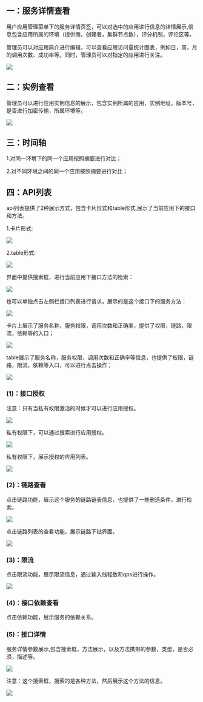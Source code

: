 ## 一：服务详情查看

用户应用管理菜单下的服务详情页签，可以对选中的应用进行信息的详情展示,信息包含应用所属的环境（提供商，创建者，集群节点数），评分机制，评论区等。

管理员可以对应用简介进行编辑，可以查看应用访问量统计图表，例如日，周，月的调用次数、成功率等。同时，管理员可以对指定的应用进行关注。

![](image/server-detail.jpg)

## 二：实例查看

管理员可以进行应用实例信息的展示，包含实例所属的应用，实例地址，版本号，是否进行加密传输，所属环境等。

![](image/app-instance.jpg)

## 三：时间轴

1.对同一环境下的同一个应用按照摘要进行对比；

2.对不同环境之间的同一个应用按照摘要进行对比；

## 四：API列表

api列表提供了2种展示方式，包含卡片形式和table形式,展示了当前应用下的接口和方法。

1.卡片形式:

![](image/card_show.png)

2.table形式:

![](image/table_show.png)

界面中提供搜索框，进行当前应用下接口方法的检索：

![](image/search-panenl.png)

也可以单独点击左侧栏接口列表进行请求，展示的是这个接口下的服务方法：

![](image/interface-chose.png)

卡片上展示了服务名称，服务权限，调用次数和正确率，提供了权限，链路，限流，依赖等的入口；

![](image/api-card-show.png)

table展示了服务名称，服务权限，调用次数和正确率等信息，也提供了权限，链路，限流，依赖等入口，可以进行点击操作；

![](image/api-table-shpw.png)

### (1)：接口授权

注意：只有当私有权限激活的时候才可以进行应用授权。

![](image/auth-prvate.jpg)

私有权限下，可以通过搜索进行应用授权。

![](image/auth_search.png)

私有权限下，展示授权的应用列表。

![](image/auth_list_show.png)

### (2)：链路查看

点击链路功能，展示这个服务的链路链表信息，也提供了一些删选条件，进行检索。

![](image/link_list.png)

点击链路列表的查看功能，展示链路下钻界面。

![](image/link_road_list.png)

### (3)：限流

点击限流功能，展示限流信息，通过输入线程数和qps进行操作。

![](image/limit.png)

### (4)：接口依赖查看

点击依赖功能，展示服务的依赖关系。

### (5)：接口详情

服务详情参数展示,包含搜索框，方法展示，以及方法携带的参数，类型，是否必须，描述等。

![](image/detail-server.png)

注意：这个搜索框，搜索的是各种方法，然后展示这个方法的信息。

![](image/search-server.jpg)





